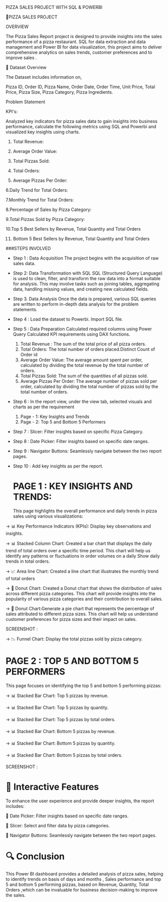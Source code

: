 PIZZA SALES PROJECT WITH SQL & POWERBI

🍕PIZZA SALES PROJECT

OVERVIEW

The Pizza Sales Report project is designed to provide insights into the sales performance of a pizza restaurant.  SQL for data extraction and data management and Power BI for data visualization, 
this project aims to deliver comprehensive analytics on sales trends, customer preferences and to improve sales .

📁 Dataset Overview

The Dataset includes information on, 

Pizza ID,
Order ID,
Pizza Name,
Order Date,
Order Time,
Unit Price,
Total Price,
Pizza Size,
Pizza Category,
Pizza Ingredients.

Problem Statement

KPI's:

Analyzed key indicators for pizza sales data to gain insights into business performance, calculate the following metrics using SQL and Powerbi
and visualized key insights using charts.

1. Total Revenue:
 
2. Average Order Value:
 
3. Total Pizzas Sold:

4. Total Orders:

5. Average Pizzas Per Order:

6.Daily Trend for Total Orders:

7.Monthly Trend for Total Orders:

8.Percentage of Sales by Pizza Category:

9.Total Pizzas Sold by Pizza Category:

10.Top 5 Best Sellers by Revenue, Total Quantity and Total Orders

11. Bottom 5 Best Sellers by Revenue, Total Quantity and Total Orders

###STEPS INVOLVED

- Step 1 : Data Acquisition
The project begins with the acquisition of raw sales data.

- Step 2: Data Transformation with SQL
SQL (Structured Query Language) is used to clean, filter, and transform the raw data into a format suitable for analysis.
This may involve tasks such as joining tables, aggregating data, handling missing values, and creating new calculated fields.

- Step 3. Data Analysis
Once the data is prepared, various SQL queries are written to perform in-depth data analysis for the problem statements.

- Step 4 : Load the dataset to Powerbi. Import SQL file.
- Step 5 : Data Preparation
Calculated required columns using Power Query Calculated KPI requirements using DAX functions.
  1. Total Revenue : The sum of the total price of all pizza orders.
  2.  Total Orders: The total number of orders placed.Distinct Count of Order id
  3. Average Order Value: The average amount spent per order, calculated by dividing the total revenue by the total number of orders.
  4. Total Pizzas Sold: The sum of the quantities of all pizzas sold.
  5. Average Pizzas Per Order: The average number of pizzas sold per order, calculated by dividing the total number of pizzas sold by the total number of orders.
- Step 6 : In the report view, under the view tab, selected visuals and charts as per the requirement
   1. Page - 1:  Key Insights and Trends
   2. Page - 2:  Top 5 and Bottom 5 Performers  
- Step 7 : Slicer: Filter insights based on specific Pizza Category.
- Step 8 : Date Picker: Filter insights based on specific date ranges.
- Step 9 : Navigator Buttons: Seamlessly navigate between the two report pages.
- Step 10 : Add key insights as per the report.
           

  # PAGE 1 : KEY INSIGHTS AND TRENDS:

  This page highlights the overall performance and daily trends in pizza sales using various visualizations:

-> 📊 Key Performance Indicators (KPIs): Display key observations and insights.

-> 📊 Stacked Column Chart: Created a bar chart that displays the daily trend of total orders over a specific time period.
         This chart will help us identify any patterns or fluctuations in order volumes on a daily  Show daily trends in total orders.

-> 📈 Area line Chart: Created a line chart that illustrates the monthly trend of total orders 

-> 🍩 Donut Chart: Created a Donut chart that shows the distribution of sales across different pizza categories.
         This chart will provide insights into the popularity of various pizza categories and their contribution to overall sales.
  
-> 🍩 Donut Chart:Generate a pie chart that represents the percentage of sales attributed to different pizza sizes. 
           This chart will help us understand customer preferences for pizza sizes and their impact on sales.

  SCREENSHOT : 

-> 📉 Funnel Chart: Display the total pizzas sold by pizza category.

 # PAGE 2 : TOP 5 AND BOTTOM 5 PERFORMERS

 This page focuses on identifying the top 5 and bottom 5 performing pizzas:

-> 📊 Stacked Bar Chart: Top 5 pizzas by revenue.

-> 📊 Stacked Bar Chart: Top 5 pizzas by quantity.

-> 📊 Stacked Bar Chart: Top 5 pizzas by total orders.

-> 📊 Stacked Bar Chart: Bottom 5 pizzas by revenue.

-> 📊 Stacked Bar Chart: Bottom 5 pizzas by quantity.

-> 📊 Stacked Bar Chart: Bottom 5 pizzas by total orders.

  SCREENSHOT : 


# 🔄 Interactive Features

To enhance the user experience and provide deeper insights, the report includes:

📅 Date Picker: Filter insights based on specific date ranges.

🔘 Slicer: Select and filter data by pizza categories.

🔄 Navigator Buttons: Seamlessly navigate between the two report pages.

# 🔍 Conclusion
This Power BI dashboard provides a detailed analysis of pizza sales, helping to identify trends on basis of days and months , Sales performance 
and top 5 and bottom 5 performing pizzas, based on Revenue, Quantity, Total Orders ,which can be invaluable for business decision-making to improve the sales.




